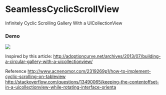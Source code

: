SeamlessCyclicScrollView
========================
Infinitely Cyclic Scrolling Gallery With a UICollectionView

### Demo
<img src="https://cloud.githubusercontent.com/assets/3366713/9624110/01879e6a-517c-11e5-9c4a-fe5d70525f9d.gif">

Inspired by this article:
http://adoptioncurve.net/archives/2013/07/building-a-circular-gallery-with-a-uicollectionview/

Reference
http://www.acnenomor.com/2319269p1/how-to-implement-cyclic-scrolling-on-tableview
http://stackoverflow.com/questions/13490065/keeping-the-contentoffset-in-a-uicollectionview-while-rotating-interface-orienta
